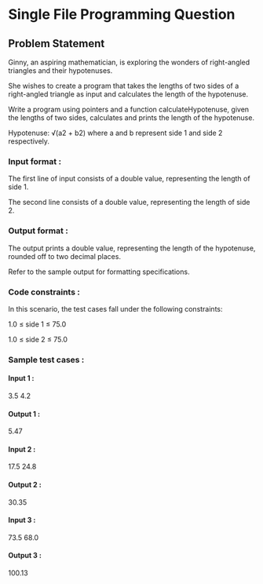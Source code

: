 # Single File Programming Question

## Problem Statement

Ginny, an aspiring mathematician, is exploring the wonders of right-angled triangles and their hypotenuses.

She wishes to create a program that takes the lengths of two sides of a right-angled triangle as input and calculates the length of the hypotenuse.

Write a program using pointers and a function calculateHypotenuse, given the lengths of two sides, calculates and prints the length of the hypotenuse.

Hypotenuse: √(a2 + b2) where a and b represent side 1 and side 2 respectively.

### Input format :

The first line of input consists of a double value, representing the length of side 1.

The second line consists of a double value, representing the length of side 2.

### Output format :

The output prints a double value, representing the length of the hypotenuse, rounded off to two decimal places.

Refer to the sample output for formatting specifications.

### Code constraints :

In this scenario, the test cases fall under the following constraints:

1.0 ≤ side 1 ≤ 75.0

1.0 ≤ side 2 ≤ 75.0

### Sample test cases :

#### Input 1 :

3.5
4.2

#### Output 1 :

5.47

#### Input 2 :

17.5
24.8

#### Output 2 :

30.35

#### Input 3 :

73.5
68.0

#### Output 3 :

100.13
